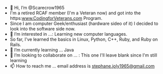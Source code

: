 - 👋 Hi, I’m @Scarecrow1965
- I'm a retired RCAF member (I'm a Veteran now) and got into the https:www.CodingforVeterans.com Program.
- Since I am computer Geek/enthusiast (hardware sideo of it) I decided to look into the software side now.
- 👀 I’m interested in ...: Learning new computer languages.
- So far, I've learned the basics in Linux, Python, C++, Ruby, and Ruby on Rails.
- 🌱 I’m currently learning ... Java
- 💞️ I’m looking to collaborate on ... : This one I'll leave blank since I'm still learning
- 📫 How to reach me ... email address is stephane.joly1965@gmail.com

<!---
Scarecrow1965/Scarecrow1965 is a ✨ special ✨ repository because its `README.md` (this file) appears on your GitHub profile.
You can click the Preview link to take a look at your changes.
--->
